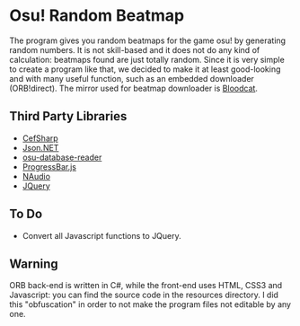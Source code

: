 # Osu! Random Beatmap

The program gives you random beatmaps for the game osu! by generating random numbers. It is not skill-based and it does not do any kind
of calculation: beatmaps found are just totally random. Since it is very simple to create a program like that, we decided to make it at least
good-looking and with many useful function, such as an embedded downloader (ORB!direct). The mirror used for beatmap downloader is [Bloodcat](https://bloodcat.com/osu/).

## Third Party Libraries

- [CefSharp](https://github.com/cefsharp/CefSharp)
- [Json.NET](https://github.com/JamesNK/Newtonsoft.Json)
- [osu-database-reader](https://github.com/HoLLy-HaCKeR/osu-database-reader)
- [ProgressBar.js](https://github.com/kimmobrunfeldt/progressbar.js)
- [NAudio](https://github.com/naudio/NAudio)
- [JQuery](https://github.com/kimmobrunfeldt/progressbar.js)

## To Do

- Convert all Javascript functions to JQuery.

## Warning

ORB back-end is written in C#, while the front-end uses HTML, CSS3 and Javascript: you can find the source code in the resources directory.
I did this "obfuscation" in order to not make the program files not editable by any one.
